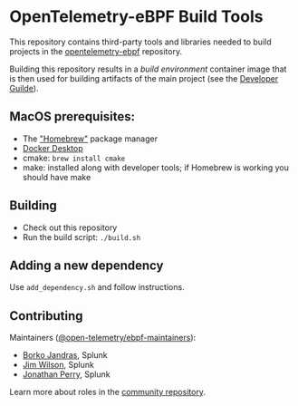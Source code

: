 # OpenTelemetry-eBPF Build Tools

This repository contains third-party tools and libraries needed to build
projects in the [opentelemetry-ebpf](https://github.com/open-telemetry/opentelemetry-ebpf)
repository.

Building this repository results in a _build environment_ container image that
is then used for building artifacts of the main project (see the
[Developer Guilde](https://github.com/open-telemetry/opentelemetry-ebpf/blob/main/docs/developing.md)).

## MacOS prerequisites:

* The ["Homebrew"](https://brew.sh/) package manager
* [Docker Desktop](https://hub.docker.com/editions/community/docker-ce-desktop-mac)
* cmake: `brew install cmake`
* make: installed along with developer tools; if Homebrew is working you should have make

## Building

* Check out this repository
* Run the build script: `./build.sh`

## Adding a new dependency

Use `add_dependency.sh` and follow instructions.

## Contributing ##

Maintainers ([@open-telemetry/ebpf-maintainers](https://github.com/orgs/open-telemetry/teams/ebpf-maintainers)):

- [Borko Jandras](https://github.com/bjandras), Splunk
- [Jim Wilson](https://github.com/jimwsplk), Splunk
- [Jonathan Perry](https://github.com/yonch), Splunk

Learn more about roles in the [community repository](https://github.com/open-telemetry/community/blob/main/community-membership.md).

